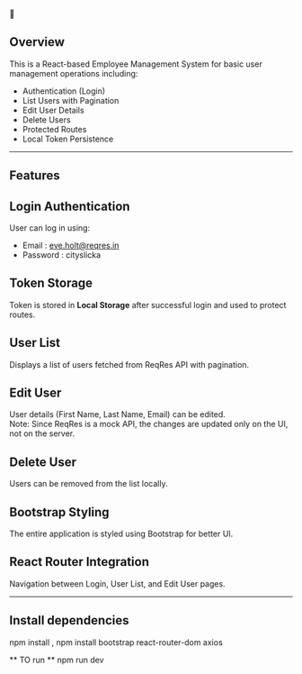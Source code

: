 <!-- # React + Vite

This template provides a minimal setup to get React working in Vite with HMR and some ESLint rules.

Currently, two official plugins are available:

- [@vitejs/plugin-react](https://github.com/vitejs/vite-plugin-react/blob/main/packages/plugin-react/README.md) uses [Babel](https://babeljs.io/) for Fast Refresh
- [@vitejs/plugin-react-swc](https://github.com/vitejs/vite-plugin-react-swc) uses [SWC](https://swc.rs/) for Fast Refresh

## Expanding the ESLint configuration

If you are developing a production application, we recommend using TypeScript and enable type-aware lint rules. Check out the [TS template](https://github.com/vitejs/vite/tree/main/packages/create-vite/template-react-ts) to integrate TypeScript and [`typescript-eslint`](https://typescript-eslint.io) in your project. -->


 🚀

  ## Overview

This is a React-based Employee Management System for basic user management operations including:

- Authentication (Login)
- List Users with Pagination
- Edit User Details
- Delete Users
- Protected Routes
- Local Token Persistence

---

 ## Features 

  ## Login Authentication  
User can log in using:
- Email : eve.holt@reqres.in
- Password : cityslicka

 ## Token Storage 
Token is stored in **Local Storage** after successful login and used to protect routes.

 ## User List  
Displays a list of users fetched from ReqRes API with pagination.
## Edit User
User details (First Name, Last Name, Email) can be edited.  
Note: Since ReqRes is a mock API, the changes are updated only on the UI, not on the server.

  ## Delete User 
Users can be removed from the list locally.


 ## Bootstrap Styling 
The entire application is styled using Bootstrap  for better UI.

  ## React Router Integration  
Navigation between Login, User List, and Edit User pages.

---

  ## Install dependencies 
 npm install , 
 npm install bootstrap react-router-dom axios
  
** TO run ** 
  npm run dev

